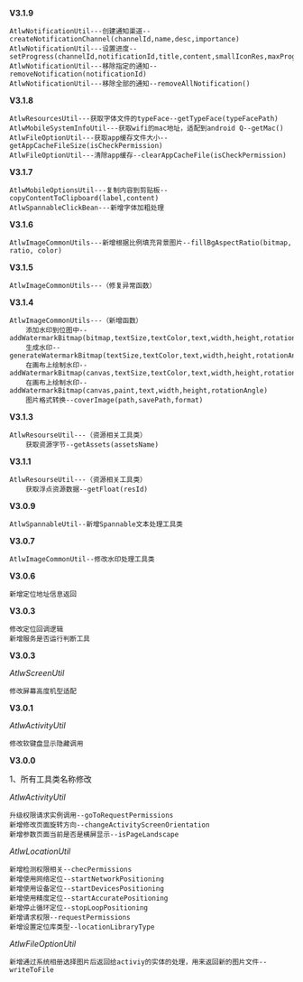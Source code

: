 **V3.1.9**

    AtlwNotificationUtil---创建通知渠道--createNotificationChannel(channelId,name,desc,importance)
    AtlwNotificationUtil---设置进度--setProgress(channelId,notificationId,title,content,smallIconRes,maxProgress,currentProgress,intent)
    AtlwNotificationUtil---移除指定的通知--removeNotification(notificationId)
    AtlwNotificationUtil---移除全部的通知--removeAllNotification()

**V3.1.8**

    AtlwResourcesUtil---获取字体文件的typeFace--getTypeFace(typeFacePath)
    AtlwMobileSystemInfoUtil---获取wifi的mac地址，适配到android Q--getMac()
    AtlwFileOptionUtil---获取app缓存文件大小--getAppCacheFileSize(isCheckPermission)
    AtlwFileOptionUtil---清除app缓存--clearAppCacheFile(isCheckPermission)

**V3.1.7**

    AtlwMobileOptionsUtil---复制内容到剪贴板--copyContentToClipboard(label,content)
    AtlwSpannableClickBean---新增字体加粗处理
        
**V3.1.6**

    AtlwImageCommonUtils---新增根据比例填充背景图片--fillBgAspectRatio(bitmap, ratio, color)
        
**V3.1.5**

    AtlwImageCommonUtils---（修复异常函数）
        
**V3.1.4**

    AtlwImageCommonUtils---（新增函数）
        添加水印到位图中--addWatermarkBitmap(bitmap,textSize,textColor,text,width,height,rotationAngle)
        生成水印--generateWatermarkBitmap(textSize,textColor,text,width,height,rotationAngle)
        在画布上绘制水印--addWatermarkBitmap(canvas,textSize,textColor,text,width,height,rotationAngle)
        在画布上绘制水印--addWatermarkBitmap(canvas,paint,text,width,height,rotationAngle)
        图片格式转换--coverImage(path,savePath,format)
        
**V3.1.3**

    AtlwResourseUtil---（资源相关工具类）
        获取资源字节--getAssets(assetsName)
    
**V3.1.1**

    AtlwResourseUtil---（资源相关工具类）
        获取浮点资源数据--getFloat(resId) 
    
**V3.0.9**

    AtlwSpannableUtil--新增Spannable文本处理工具类
    
    
**V3.0.7**

    AtlwImageCommonUtil--修改水印处理工具类


**V3.0.6**

    新增定位地址信息返回

**V3.0.3**

    修改定位回调逻辑
    新增服务是否运行判断工具


**V3.0.3**

*AtlwScreenUtil*

    修改屏幕高度机型适配


**V3.0.1**

*AtlwActivityUtil*

    修改软键盘显示隐藏调用


**V3.0.0**

1、所有工具类名称修改

*AtlwActivityUtil*

    升级权限请求实例调用--goToRequestPermissions
    新增修改页面旋转方向--changeActivityScreenOrientation
    新增参数页面当前是否是横屏显示--isPageLandscape

*AtlwLocationUtil*

    新增检测权限相关--checPermissions
    新增使用网络定位--startNetworkPositioning
    新增使用设备定位--startDevicesPositioning
    新增使用精度定位--startAccuratePositioning
    新增停止循环定位--stopLoopPositioning
    新增请求权限--requestPermissions
    新增设置定位库类型--locationLibraryType

*AtlwFileOptionUtil*

    新增通过系统相册选择图片后返回给activiy的实体的处理，用来返回新的图片文件--writeToFile
